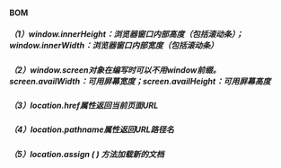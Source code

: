 #### BOM

##### （1）window.innerHeight：浏览器窗口内部高度（包括滚动条）；window.innerWidth：浏览器窗口内部宽度（包括滚动条）

##### （2）window.screen对象在编写时可以不用window前缀。screen.availWidth：可用屏幕宽度；screen.availHeight：可用屏幕高度

##### （3）location.href属性返回当前页面URL

##### （4）location.pathname属性返回URL路径名

##### （5）location.assign ( ) 方法加载新的文档